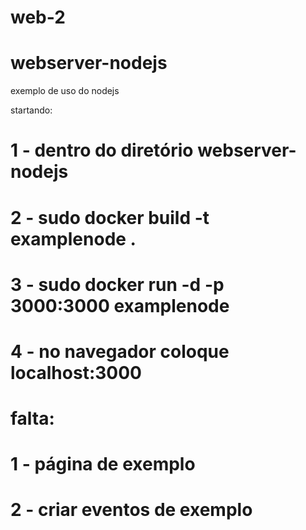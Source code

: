 # web-2

# webserver-nodejs

exemplo de uso do nodejs

startando:

# 1 - dentro do diretório webserver-nodejs
# 2 - sudo docker build -t examplenode .
# 3 - sudo docker run -d -p 3000:3000 examplenode
# 4 - no navegador coloque localhost:3000


# falta:
# 1 - página de exemplo
# 2 - criar eventos de exemplo

